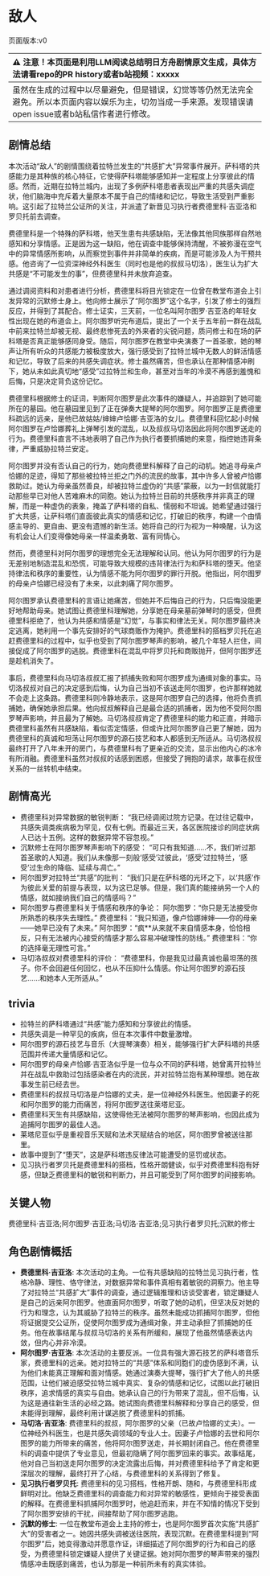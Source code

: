 # 敌人
页面版本:v0
 

| :warning: 注意！本页面是利用LLM阅读总结明日方舟剧情原文生成，具体方法请看repo的PR history或者b站视频：xxxxx           |
|:----------------------------|
| 虽然在生成的过程中以尽量避免，但是错误，幻觉等等仍然无法完全避免。所以本页面内容以娱乐为主，切勿当成一手来源。发现错误请open issue或者b站私信作者进行修改。|



## 剧情总结
本次活动“敌人”的剧情围绕着拉特兰发生的“共感扩大”异常事件展开。萨科塔的共感能力是其种族的核心特征，它使得萨科塔能够感知并一定程度上分享彼此的情感。然而，近期在拉特兰城内，出现了多例萨科塔患者表现出严重的共感失调症状，他们脑海中充斥着大量原本不属于自己的情绪和记忆，导致生活受到严重影响。这引起了拉特兰公证所的关注，并派遣了新晋见习执行者费德里科·吉亚洛和罗贝托前去调查。

费德里科是一个特殊的萨科塔，他天生患有共感缺陷，无法像其他同族那样自然地感知和分享情感。正是因为这一缺陷，他在调查中能够保持清醒，不被弥漫在空气中的异常情感所影响，从而察觉到事件并非简单的疾病，而是可能涉及人为干预共感。他咨询了一位资深神经外科医生（同时也是他的叔叔马切洛），医生认为扩大共感是“不可能发生的事”，但费德里科并未放弃追查。

通过调阅资料和对患者进行分析，费德里科将目光锁定在一位曾在教堂布道会上引发异常的沉默修士身上。他向修士展示了“阿尔图罗”这个名字，引发了修士的强烈反应，并得到了其配合。修士证实，三天前，一位名叫阿尔图罗·吉亚洛的年轻女性出现在她的布道会上。阿尔图罗听完布道后，提出了一个关于五年前一群在战乱中前来拉特兰却被无视、最终悲惨死去的外来者的尖锐问题，质问修士和在场的萨科塔是否真正能够感同身受。随后，阿尔图罗在教堂中央演奏了一首圣歌，她的琴声让所有听众的共感能力被极度放大，强行感受到了拉特兰城中无数人的鲜活情感和记忆，导致了后来的共感失调症状。修士虽然痛苦，但也承认在那种情感冲刷下，她从未如此真切地“感受”过拉特兰和生命，甚至对当年的冷漠不再感到羞愧和后悔，只是决定背负这份记忆。

费德里科根据修士的证词，判断阿尔图罗是此次事件的嫌疑人，并追踪到了她可能所在的墓园。他在墓园里见到了正在弹奏大提琴的阿尔图罗。阿尔图罗正是费德里科疏远的远亲，是他已故姑姑/婶婶卢恰娜·吉亚洛的女儿。费德里科回忆起小时候阿尔图罗在卢恰娜葬礼上弹琴引发的混乱，以及叔叔马切洛因此将阿尔图罗送走的行为。费德里科直言不讳地表明了自己作为执行者要抓捕她的来意，指控她违背条律，严重威胁拉特兰安定。

阿尔图罗并没有否认自己的行为，她向费德里科解释了自己的动机。她追寻母亲卢恰娜的足迹，得知了那些被拉特兰拒之门外的流民的故事，其中许多人曾被卢恰娜救助过。她认为母亲虽然善良，却被拉特兰虚伪的“共感”蒙蔽，以为一封信就能打动那些早已对他人苦难麻木的同胞。她认为拉特兰目前的共感秩序并非真正的理解，而是一种虚伪的表象，掩盖了萨科塔的自私、懦弱和不坦诚。她希望通过强行扩大共感，让萨科塔们直面彼此真实的情感和记忆，打破旧的秩序，构建一个由情感主导的、更自由、更没有遗憾的新生活。她将自己的行为视为一种唤醒，认为这有机会让人们变得像她母亲一样温柔勇敢、富有同情心。

然而，费德里科对阿尔图罗的理想完全无法理解和认同。他认为阿尔图罗的行为是无差别地制造混乱和恐慌，可能导致大规模的违背律法行为和萨科塔的堕天。他坚持律法和秩序的重要性，认为情感不能为阿尔图罗的罪行开脱。他指出，阿尔图罗的母亲卢恰娜已经没有了未来，以此刺痛了阿尔图罗。

阿尔图罗承认费德里科的言语让她痛苦，但她并不后悔自己的行为，只后悔没能更好地帮助母亲。她试图让费德里科理解她，分享她在母亲墓前弹琴时的感受，但费德里科拒绝了，他认为共感和情感是“幻觉”，与事实和律法无关。阿尔图罗最终决定逃离，她利用一个事先安排好的气球商贩作为掩护。费德里科的搭档罗贝托在追赶费德里科的过程中，似乎也受到了阿尔图罗琴声的影响，被几个年轻人拦住，间接促成了阿尔图罗的逃脱。费德里科在混乱中将罗贝托和商贩抛开，但阿尔图罗还是趁机消失了。

事后，费德里科向马切洛叔叔汇报了抓捕失败和阿尔图罗成为通缉对象的事实。马切洛叔叔对自己的决定感到后悔，认为自己当初不该送走阿尔图罗，也许那样她就不会走上这条路。费德里科则冷静地表示，这是阿尔图罗自己的选择，他将负责抓捕她，确保她承担后果。他向叔叔解释自己是最合适的抓捕者，因为他不受阿尔图罗琴声影响，并且最为了解她。马切洛叔叔肯定了费德里科的能力和正直，并暗示费德里科虽然有共感缺陷，看似否定情感，但或许比阿尔图罗自己更了解她，因为费德里科的真诚和坦荡让阿尔图罗的源石技艺和本人都感到无所适从。马切洛叔叔最终打开了八年未开的房门，与费德里科有了更亲近的交流，显示出他内心的冰冷有所消融。费德里科虽然对叔叔的话感到困惑，但接受了拥抱的请求，故事在叔侄关系的一丝转机中结束。
## 剧情高光
*   费德里科对异常数据的敏锐判断：
    “我已经调阅过院方记录。在过往记载中，共感失调类疾病极为罕见，仅有七例。而最近三天，各区医院接诊的同症状病人已达十五例。这样的数据异常不容忽视。”
*   沉默修士在阿尔图罗琴声影响下的感受：
    “可只有我知道......不，我们听过那首圣歌的人知道。我们从未像那一刻般‘感受’过彼此，‘感受’过拉特兰，‘感受’过生命的降临、延续与凋亡。”
*   阿尔图罗对拉特兰“共感”的批判：
    “我们只是在萨科塔的光环之下，以‘共感’作为彼此关爱的前提与表现，以为这已足够。但是，我们真的能接纳另一个人的情感，就如接纳我们自己的情感吗？”
*   阿尔图罗与费德里科关于情感和秩序的争论：
    阿尔图罗：“你只是无法接受你所熟悉的秩序失去理性。”
    费德里科：“我只知道，像卢恰娜婶婶——你的母亲——她早已没有了未来。”
    阿尔图罗：“疯**从来就不来自情感本身，恰恰相反，只有无法被内心接受的情感才那么容易冲破理性的防线。”
    费德里科：“你的选择毫无理性可言。”
*   马切洛叔叔对费德里科的评价：
    “费德里科，你是我见过最真诚也最坦荡的孩子。你不会回避任何回忆，也从不压抑什么情感。你让阿尔图罗的源石技艺......和她本人无所适从。”
## trivia
*   拉特兰的萨科塔通过“共感”能力感知和分享彼此的情感。
*   共感失调是一种罕见的疾病，但在本次事件中数量激增。
*   阿尔图罗的源石技艺与音乐（大提琴演奏）相关，能够强行扩大萨科塔的共感范围并传递大量情感和记忆。
*   阿尔图罗的母亲卢恰娜·吉亚洛似乎是一位与众不同的萨科塔，她曾离开拉特兰并在战乱中救助过包括感染者在内的流民，并对拉特兰抱有某种理想。她在故事发生前已经去世。
*   费德里科的叔叔马切洛是卢恰娜的丈夫，是一位神经外科医生。他因妻子的死和阿尔图罗的能力而痛苦，将阿尔图罗送往莱塔尼亚。
*   费德里科天生有共感缺陷，这使得他无法被阿尔图罗的琴声影响，也因此成为追捕阿尔图罗的最佳人选。
*   莱塔尼亚似乎是重视音乐天赋和法术天赋结合的地区，阿尔图罗曾被送往那里。
*   故事中提到了“堕天”，这是萨科塔违反律法可能遭受的惩罚或状态。
*   见习执行者罗贝托是费德里科的搭档，性格开朗健谈，似乎对费德里科抱有好感，但缺乏费德里科的敏锐和判断力，并且可能受到了阿尔图罗的间接影响。
## 关键人物
费德里科·吉亚洛;阿尔图罗·吉亚洛;马切洛·吉亚洛;见习执行者罗贝托;沉默的修士
## 角色剧情概括
-   **费德里科·吉亚洛**: 本次活动的主角。一位有共感缺陷的拉特兰见习执行者，性格冷静、理性、恪守律法，对数据异常和事件真相有着敏锐的洞察力。他主导了对拉特兰“共感扩大”事件的调查，通过逻辑推理和访谈受害者，锁定嫌疑人是自己的远亲阿尔图罗。他直面阿尔图罗，听取了她的动机，但坚决反对她的行为和理念，认为其威胁了拉特兰的秩序。虽然未能成功抓捕阿尔图罗，但他将证据提交公证所，促使阿尔图罗成为通缉对象，并主动承担了抓捕她的任务。他在故事结尾与叔叔马切洛的关系有所缓和，展现了他虽然情感表达内敛，但内心并非冷漠。
-   **阿尔图罗·吉亚洛**: 本次活动的主要反派。一位具有强大源石技艺的萨科塔音乐家，费德里科的远亲。她对拉特兰的“共感”体系和同胞们的虚伪感到不满，认为他们未能真正理解和面对情感。她通过演奏大提琴，强行扩大了他人的共感范围，让他们被迫感受拉特兰城中真实、复杂的情感和记忆，试图以此打破旧秩序，追求情感的真实与自由。她承认自己的行为带来了混乱，但不后悔，认为这是通往新生活的必经之路。她试图向费德里科解释和分享自己的感受，但未能得到理解，最终利用计谋逃脱了费德里科的抓捕。
-   **马切洛·吉亚洛**: 费德里科的叔叔，阿尔图罗的父亲（已故卢恰娜的丈夫）。一位神经外科医生，也是共感失调领域的专业人士。因妻子卢恰娜的去世和阿尔图罗的能力所带来的痛苦，他将阿尔图罗送走，并长期封闭自己。他在费德里科的调查中提供了专业意见，但最初隐瞒了阿尔图罗回来的事实。故事结尾，他对自己当初送走阿尔图罗的决定流露出后悔，并对费德里科给予了肯定和更深层次的理解，最终打开了心结，与费德里科的关系得到了修复。
-   **见习执行者罗贝托**: 费德里科的见习搭档，性格开朗、随和，与费德里科形成鲜明对比。他缺乏费德里科的调查能力和对异常的敏感性，更倾向于接受表面的解释。在费德里科抓捕阿尔图罗时，他追赶而来，并在不知情的情况下受到了阿尔图罗安排的干扰，间接帮助了阿尔图罗逃跑。
-   **沉默的修士**: 一位在教堂布道会上主持的修士，也是阿尔图罗首次实施“共感扩大”的受害者之一。她因共感失调被送往医院，表现沉默。在费德里科提到“阿尔图罗”后，她变得激动并愿意作证，详细描述了阿尔图罗的行为和自己的感受，为费德里科锁定嫌疑人提供了关键证据。她对阿尔图罗的琴声带来的强烈情感冲击既感到痛苦，也认为那是一种前所未有的真实体验。